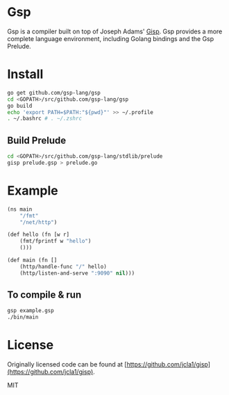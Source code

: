 Gsp
====

Gsp is a compiler built on top of Joseph Adams' [Gisp](https://github.com/jcla1/gisp).
Gsp provides a more complete language environment, including Golang bindings
and the Gsp Prelude.

# Install

```bash
go get github.com/gsp-lang/gsp
cd <GOPATH>/src/github.com/gsp-lang/gsp
go build
echo 'export PATH=$PATH:"${pwd}"' >> ~/.profile
. ~/.bashrc # . ~/.zshrc
```

## Build Prelude

```bash
cd <GOPATH>/src/github.com/gsp-lang/stdlib/prelude
gisp prelude.gsp > prelude.go
```

# Example

```lisp
(ns main
    "/fmt"
    "/net/http")

(def hello (fn [w r]
    (fmt/fprintf w "hello")
    ()))

(def main (fn []
    (http/handle-func "/" hello)
    (http/listen-and-serve ":9090" nil)))
```

## To compile & run

```bash
gsp example.gsp
./bin/main
```

# License

Originally licensed code can be found at [https://github.com/jcla1/gisp](https://github.com/jcla1/gisp).

MIT
